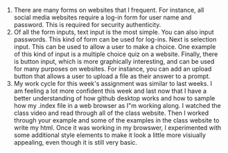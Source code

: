 1.  There are many forms on websites that I frequent.  For instance, all social media websites require a log-in form for user name and password.  This is required for security authenticity.  
2. Of all the form inputs, text input is the most simple.  You can also input passwords.  This kind of form can be used for log-ins.  Next is selection input.  This can be used to allow a user to make a choice.  One example of this kind of input is a multiple choice quiz on a website.  Finally, there is button input, which is more graphically interesting, and can be used for many purposes on websites.  For instance, you can add an upload button that allows a user to upload a file as their answer to a prompt.  
3. My work cycle for this week's assignment was similar to last weeks.  I am feeling a lot more confident this week and last now that I have a better understanding of how github desktop works and how to sample how my .index file in a web browser as I"m working along.  I watched the class video and read through all of the class website.  Then I worked through your example and some of the examples in the class website to write my html.  Once it was working in my browswer, I experimented with some additional style elements to make it look a little more visiually appealing, even though it is still very basic.   
